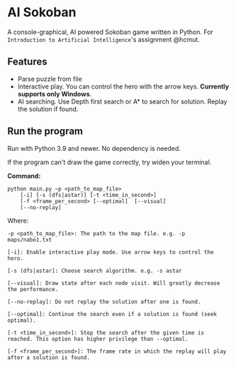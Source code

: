 # AI Sokoban
A console-graphical, AI powered Sokoban game written in Python.
For ```Introduction to Artificial Intelligence```'s assignment @hcmut.

## Features
- Parse puzzle from file
- Interactive play. You can control the hero with the arrow keys. **Currently supports only Windows**.
- AI searching. Use Depth first search or A* to search for solution. Replay the solution if found.
## Run the program
Run with Python 3.9 and newer. No dependency is needed.

If the program can't draw the game correctly, try widen your terminal.

**Command:**
```
python main.py –p <path_to_map_file>
	[-i] [-s (dfs|astar)] [-t <time_in_second>]
	[-f <frame_per_second> [--optimal]	[--visual]
	[--no-replay]
```
Where:
```
-p <path_to_map_file>: The path to the map file. e.g. -p maps/nabo1.txt

[-i]: Enable interactive play mode. Use arrow keys to control the hero.

[-s (dfs|astar]: Choose search algorithm. e.g. -s astar

[--visual]: Draw state after each node visit. Will greatly decrease the performance.

[--no-replay]: Do not replay the solution after one is found.

[--optimal]: Continue the search even if a solution is found (seek optimal).

[-t <time_in_second>]: Stop the search after the given time is reached. This option has higher privilege than --optimal.

[-f <frame_per_second>]: The frame rate in which the replay will play after a solution is found.

```
